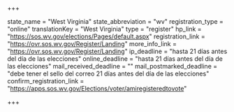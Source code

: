 +++

state_name = "West Virginia"
state_abbreviation = "wv"
registration_type = "online"
translationKey = "West Virginia"
type = "register"
hp_link = "https://sos.wv.gov/elections/Pages/default.aspx"
registration_link = "https://ovr.sos.wv.gov/Register/Landing"
more_info_link = "https://ovr.sos.wv.gov/Register/Landing"
ip_deadline = "hasta 21 días antes del día de las elecciones"
online_deadline = "hasta 21 días antes del día de las elecciones"
mail_received_deadline = ""
mail_postmarked_deadline = "debe tener el sello del correo 21 días antes del día de las elecciones"
confirm_registration_link = "https://apps.sos.wv.gov/Elections/voter/amiregisteredtovote"

+++